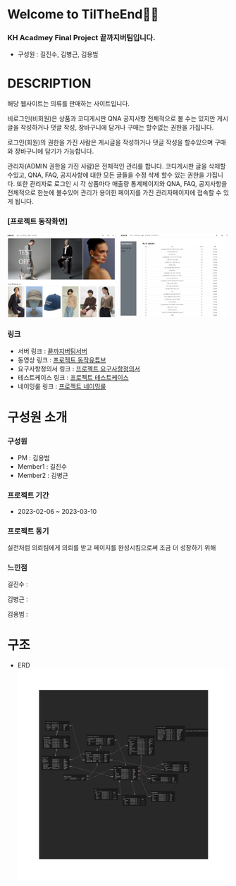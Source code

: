 # **Welcome to TilTheEnd👩‍💻**

### KH Acadmey Final Project **끝까지버팀**입니다.
- 구성원 : 길진수, 김병근, 김용범

# **DESCRIPTION**





해당 웹사이트는 의류를 판매하는 사이트입니다.   

비로그인(비회원)은 상품과 코디게시판 QNA 공지사항 전체적으로 볼 수는 있지만 게시글을 작성하거나 댓글 작성, 장바구니에 담거나 구매는 할수없는 권한을 가집니다.   

로그인(회원)의 권한을 가진 사람은 게시글을 작성하거나 댓글 작성을 할수있으며 구매와 장바구니에 담기가 가능합니다.

관리자(ADMIN 권한을 가진 사람)은 전체적인 관리를 합니다. 코디게시판 글을 삭제할수있고, QNA, FAQ, 공지사항에 대한 모든 글들을 수정 삭제 할수 있는 권한을 가집니다. 또한 관리자로 로그인 시 각 상품마다 매출량 통계페이지와  QNA, FAQ, 공지사항을 전체적으로 한눈에 볼수있어 관리가 용이한 페이지를 가진 관리자페이지에 접속할 수 있게 됩니다. 

### **[프로젝트 동작화면]**
<!-- ![메인화면](./refer/%EB%A9%94%EC%9D%B8%ED%99%94%EB%A9%B4.PNG) -->
<img src="./refer/%EA%B4%80%EB%A6%AC%EC%9E%90%ED%99%94%EB%A9%B4.PNG" width="49%" height="" align="right"></img>
<img src="./refer/%EB%A9%94%EC%9D%B8%ED%99%94%EB%A9%B4.PNG" width="49%" height=""></img>
### 링크
- 서버 링크 : [끝까지버팀서버](http://yongbeom.mynetgear.com:8080/)
- 동영상 링크 : [프로젝트 동작유튜브](#)
- 요구사항정의서 링크 : [프로젝트 요구사항정의서](./refer/%EB%81%9D%EA%B9%8C%EC%A7%80%EB%B2%84%ED%8C%80-%EC%9A%94%EA%B5%AC%EC%82%AC%ED%95%AD%EC%A0%95%EC%9D%98%EC%84%9C.xlsx)
- 테스트케이스 링크 : [프로젝트 테스트케이스](./refer/%EB%81%9D%EA%B9%8C%EC%A7%80%EB%B2%84%ED%8C%80-%ED%85%8C%EC%8A%A4%ED%8A%B8%EC%BC%80%EC%9D%B4%EC%8A%A4%20(1).xlsx)
- 네이밍룰 링크 : [프로젝트 네이밍룰](./refer/Naming_Rule_%EB%81%9D%EA%B9%8C%EC%A7%80%EB%B2%84%ED%8C%80.xlsx)

# **구성원 소개**
### 구성원
- PM : 김용범
- Member1 : 길진수
- Member2 : 김병근
### 프로젝트 기간
- 2023-02-06 ~ 2023-03-10
### 프로젝트 동기
실전처럼 의뢰팀에게 의뢰를 받고 페이지를 완성시킴으로써 조금 더 성장하기 위해

### 느낀점
길진수 :   

김병근 :   

김용범 :

# **구조**
- ERD
![메인화면](./refer/tiltheend.png)
<!-- <img src="./refer/tiltheend.png" width="100%" height=""></img> -->